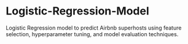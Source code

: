 # Logistic-Regression-Model
Logistic Regression model to predict Airbnb superhosts using feature selection, hyperparameter tuning, and model evaluation techniques.
